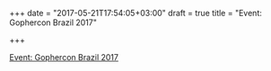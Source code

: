 +++
date = "2017-05-21T17:54:05+03:00"
draft = true
title = "Event: Gophercon Brazil 2017"

+++

<p><a href="https://2017.gopherconbr.org">Event: Gophercon Brazil 2017</a></p>